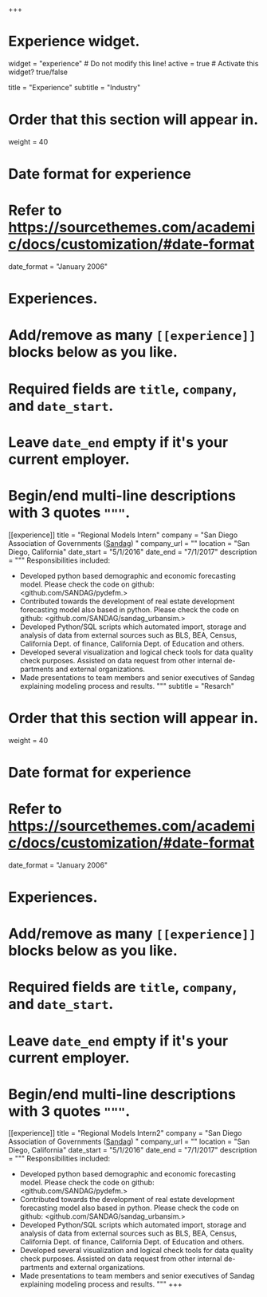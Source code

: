 +++
# Experience widget.
widget = "experience"  # Do not modify this line!
active = true  # Activate this widget? true/false

title = "Experience"
subtitle = "Industry"

# Order that this section will appear in.
weight = 40

# Date format for experience
#   Refer to https://sourcethemes.com/academic/docs/customization/#date-format
date_format = "January 2006"

# Experiences.
#   Add/remove as many `[[experience]]` blocks below as you like.
#   Required fields are `title`, `company`, and `date_start`.
#   Leave `date_end` empty if it's your current employer.
#   Begin/end multi-line descriptions with 3 quotes `"""`.
[[experience]]
  title = "Regional Models Intern"
  company = "San Diego Association of Governments ([Sandag](https://www.sandag.org)) "
  company_url = ""
  location = "San Diego, California"
  date_start = "5/1/2016"
  date_end = "7/1/2017"
  description = """
  Responsibilities included:
  
  * Developed python based demographic and economic forecasting model.
   Please check the code on github: <github.com/SANDAG/pydefm.>
  * Contributed towards the development of real estate development forecasting model also based in python. Please check the code on github: <github.com/SANDAG/sandag_urbansim.>
  * Developed Python/SQL scripts which automated import, storage and analysis of data from external sources such as BLS, BEA, Census, California Dept. of finance, California Dept. of Education and others.
  * Developed several visualization and logical check tools for data quality check purposes. Assisted on data request from other internal de- partments and external organizations.
  * Made presentations to team members and senior executives of Sandag explaining modeling process and results.
  """
subtitle = "Resarch"

# Order that this section will appear in.
weight = 40

# Date format for experience
#   Refer to https://sourcethemes.com/academic/docs/customization/#date-format
date_format = "January 2006"

# Experiences.
#   Add/remove as many `[[experience]]` blocks below as you like.
#   Required fields are `title`, `company`, and `date_start`.
#   Leave `date_end` empty if it's your current employer.
#   Begin/end multi-line descriptions with 3 quotes `"""`.
[[experience]]
  title = "Regional Models Intern2"
  company = "San Diego Association of Governments ([Sandag](https://www.sandag.org)) "
  company_url = ""
  location = "San Diego, California"
  date_start = "5/1/2016"
  date_end = "7/1/2017"
  description = """
  Responsibilities included:
  
  * Developed python based demographic and economic forecasting model.
   Please check the code on github: <github.com/SANDAG/pydefm.>
  * Contributed towards the development of real estate development forecasting model also based in python. Please check the code on github: <github.com/SANDAG/sandag_urbansim.>
  * Developed Python/SQL scripts which automated import, storage and analysis of data from external sources such as BLS, BEA, Census, California Dept. of finance, California Dept. of Education and others.
  * Developed several visualization and logical check tools for data quality check purposes. Assisted on data request from other internal de- partments and external organizations.
  * Made presentations to team members and senior executives of Sandag explaining modeling process and results.
  """
+++
